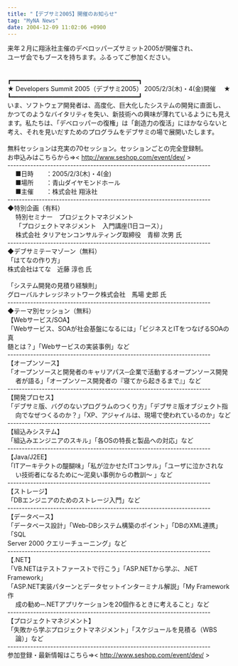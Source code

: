 ```yaml
---
title: "【デブサミ2005】開催のお知らせ"
tag: "MyNA News"
date: 2004-12-09 11:02:06 +0900
---
```


来年２月に翔泳社主催のデベロッパーズサミット2005が開催され、<br>
ユーザ会でもブースを持ちます。ふるってご参加ください。<br>
<br>
<br>
┏━━━━━━━━━━━━━━━━━━━━━━━━━━━━━━━━━━┓<br>
 ★ Developers Summit 2005（デブサミ2005） 2005/2/3(木)・4(金)開催　 ★<br>
 ┗━━━━━━━━━━━━━━━━━━━━━━━━━━━━━━━━━━┛<br>
 いま、ソフトウェア開発者は、高度化、巨大化したシステムの開発に直面し、<br>
 かつてのようなバイタリティを失い、新技術への興味が薄れているようにも見え<br>
 ます。私たちは、「デベロッパーの復権」は「創造力の復活」にほかならないと<br>
 考え、それを見いだすためのプログラムをデブサミの場で展開いたします。<br>
<br>
無料セッションは充実の70セッション。セッションごとの完全登録制。<br>
 お申込みはこちらから⇒< http://www.seshop.com/event/dev/ ><br>
 -----------------------------------------------------------------------<br>
 　 ■日時　　：2005/2/3(木)・4(金)<br>
 　 ■場所　　：青山ダイヤモンドホール<br>
 　 ■主催　　：株式会社 翔泳社　　<br>
 -----------------------------------------------------------------------<br>
 ◆特別企画（有料）<br>
 　 特別セミナー　プロジェクトマネジメント<br>
 　 「プロジェクトマネジメント　入門講座(1日コース）」<br>
 　 株式会社 タリアセンコンサルティング取締役　青柳 次男 氏<br>
 -----------------------------------------------------------------------<br>
 ◆デブサミテーマゾーン（無料）<br>
 「はてなの作り方」<br>
 株式会社はてな　近藤 淳也 氏<br>
<br>
「システム開発の見積り経験則」<br>
 グローバルナレッジネットワーク株式会社　馬場 史郎 氏<br>
 -----------------------------------------------------------------------<br>
 ◆テーマ別セッション（無料）<br>
 【Webサービス/SOA】<br>
 「Webサービス、SOAが社会基盤になるには」「ビジネスとITをつなげるSOAの真<br>
 髄とは？」「Webサービスの実装事例」など<br>
 -----------------------------------------------------------------------<br>
 【オープンソース】<br>
 「オープンソースと開発者のキャリアパス─企業で活動するオープンソース開発<br>
 　 者が語る」「オープンソース開発者の『寝てから起きるまで』」など<br>
 -----------------------------------------------------------------------<br>
 【開発プロセス】<br>
 「デブサミ版、バグのないプログラムのつくり方」「デブサミ版オブジェクト指<br>
 　 向でなぜつくるのか？」「XP、アジャイルは、現場で使われているのか」など<br>
 -----------------------------------------------------------------------<br>
 【組込みシステム】<br>
 「組込みエンジニアのスキル」「各OSの特長と製品への対応」など<br>
 -----------------------------------------------------------------------<br>
 【Java/J2EE】<br>
 「ITアーキテクトの醍醐味」「私が泣かせたITコンサル」「ユーザに泣かされな<br>
 　 い技術者になるために〜泥臭い事例からの教訓〜 」など<br>
 -----------------------------------------------------------------------<br>
 【ストレージ】<br>
 「DBエンジニアのためのストレージ入門」など<br>
 -----------------------------------------------------------------------<br>
 【データベース】<br>
 「データベース設計」「Web-DBシステム構築のポイント」「DBのXML連携」「SQL<br>
 Server 2000 クエリーチューニング」など<br>
 -----------------------------------------------------------------------<br>
 【.NET】<br>
 「VB.NETはテストファーストで行こう」「ASP.NETから学ぶ、.NET Framework」<br>
 「ASP.NET実装パターンとデータセットインターミナル解説」「My Framework作<br>
 　 成の勧め─.NETアプリケーションを20個作るときに考えること」など<br>
 -----------------------------------------------------------------------<br>
 【プロジェクトマネジメント】<br>
 「失敗から学ぶプロジェクトマネジメント」「スケジュールを見積る（WBS<br>
 　 論）」など<br>
-----------------------------------------------------------------------<br>
 参加登録・最新情報はこちら⇒< http://www.seshop.com/event/dev/ ><br>
<br>
<br>
